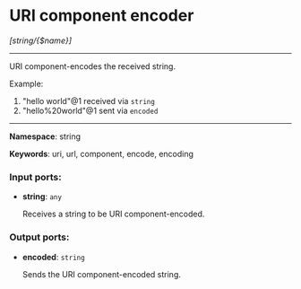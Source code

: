 # URI component encoder

_[string/{$name}]_

---

URI component-encodes the received string.

Example:
1. "hello world"@1 received via `string`
2. "hello%20world"@1 sent via `encoded`

---

__Namespace__: string

__Keywords__: uri, url, component, encode, encoding

### Input ports:

* __string__: ` any `

    Receives a string to be URI component-encoded.

### Output ports:

* __encoded__: ` string `

    Sends the URI component-encoded string.

